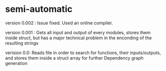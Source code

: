 # semi-automatic

version 0.002 :
  Issue fixed. Used an online compiler.
  
version 0.001 : 
  Gets all input and output of every modules, stores them inside struct, but has a major technical problem in the enconding of the resulting strings

verision 0.0:
  Reads file in order to search for functions, their inputs/outputs, and stores them inside a struct array for further Dependency graph generation
